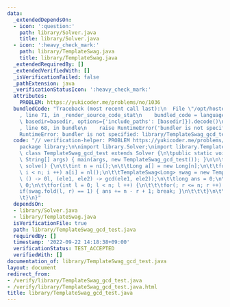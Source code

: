 ```yaml
---
data:
  _extendedDependsOn:
  - icon: ':question:'
    path: library/Solver.java
    title: library/Solver.java
  - icon: ':heavy_check_mark:'
    path: library/TemplateSwag.java
    title: library/TemplateSwag.java
  _extendedRequiredBy: []
  _extendedVerifiedWith: []
  _isVerificationFailed: false
  _pathExtension: java
  _verificationStatusIcon: ':heavy_check_mark:'
  attributes:
    PROBLEM: https://yukicoder.me/problems/no/1036
  bundledCode: "Traceback (most recent call last):\n  File \"/opt/hostedtoolcache/Python/3.10.6/x64/lib/python3.10/site-packages/onlinejudge_verify/documentation/build.py\"\
    , line 71, in _render_source_code_stat\n    bundled_code = language.bundle(stat.path,\
    \ basedir=basedir, options={'include_paths': [basedir]}).decode()\n  File \"/opt/hostedtoolcache/Python/3.10.6/x64/lib/python3.10/site-packages/onlinejudge_verify/languages/user_defined.py\"\
    , line 68, in bundle\n    raise RuntimeError('bundler is not specified: {}'.format(str(path)))\n\
    RuntimeError: bundler is not specified: library/TemplateSwag_gcd_test.java\n"
  code: "// verification-helper: PROBLEM https://yukicoder.me/problems/no/1036\n\n\
    package library;\n\nimport library.Solver;\nimport library.TemplateSwag;\n\npublic\
    \ class TemplateSwag_gcd_test extends Solver {\n\tpublic static void main(final\
    \ String[] args) { main(args, new TemplateSwag_gcd_test()); }\n\n\tpublic void\
    \ solve() {\n\t\tint n = ni();\n\t\tLong a[] = new Long[n];\n\t\tfor(int i = 0;\
    \ i < n; i ++) a[i] = nl();\n\t\tTemplateSwag<Long> swag = new TemplateSwag<>(a,\
    \ () -> 0l, (ele1, ele2) -> gcd(ele1, ele2));\n\t\tlong ans = 0;\n\t\tint r =\
    \ 0;\n\t\tfor(int l = 0; l < n; l ++) {\n\t\t\tfor(; r <= n; r ++) {\n\t\t\t\t\
    if(swag.fold(l, r) == 1) { ans += n - r + 1; break; }\n\t\t\t}\n\t\t}\n\t\tprtln(ans);\n\
    \t}\n}"
  dependsOn:
  - library/Solver.java
  - library/TemplateSwag.java
  isVerificationFile: true
  path: library/TemplateSwag_gcd_test.java
  requiredBy: []
  timestamp: '2022-09-22 14:18:38+09:00'
  verificationStatus: TEST_ACCEPTED
  verifiedWith: []
documentation_of: library/TemplateSwag_gcd_test.java
layout: document
redirect_from:
- /verify/library/TemplateSwag_gcd_test.java
- /verify/library/TemplateSwag_gcd_test.java.html
title: library/TemplateSwag_gcd_test.java
---
```

